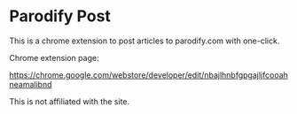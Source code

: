 Parodify Post
============

This is a chrome extension to post articles to parodify.com with one-click.

Chrome extension page:

https://chrome.google.com/webstore/developer/edit/nbajlhnbfgpgajljfcooahneamalibnd

This is not affiliated with the site.